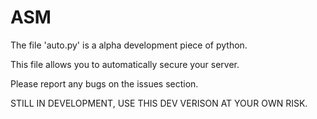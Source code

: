 # ASM

The file 'auto.py' is a alpha development piece of python.

This file allows you to automatically secure your server. 

Please report any bugs on the issues section.

STILL IN DEVELOPMENT, USE THIS DEV VERISON AT YOUR OWN RISK.
